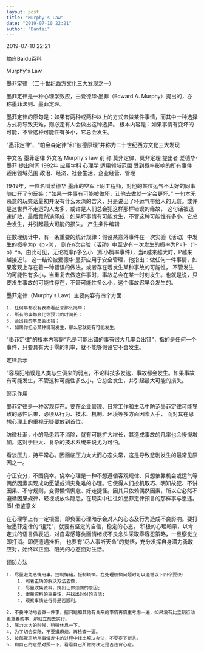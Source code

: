 ```yaml
---
layout: post
title: "Murphy's Law"
date: "2019-07-10 22:21"
author: "Danfei"
---
```

2019-07-10 22:21

摘自Baidu百科

Murphy's Law

墨菲定律 （二十世纪西方文化三大发现之一） 

墨菲定律是一种心理学效应，由爱德华·墨菲（Edward A. Murphy）提出的，亦称墨菲法则、墨菲定理。

墨菲定律的原句是：如果有两种或两种以上的方式去做某件事情，而其中一种选择方式将导致灾难，则必定有人会做出这种选择。
根本内容是：如果事情有变坏的可能，不管这种可能性有多小，它总会发生。

“墨菲定律”、“帕金森定律”和“彼德原理”并称为二十世纪西方文化三大发现

中文名 墨菲定律 外文名 Murphy's law 别    称 莫非定律、莫非定理 提出者 爱德华·墨菲 提出时间 1992年 应用学科 心理学 适用领域范围 
受到概率影响的所有事件 适用领域范围 政治、经济、社会生活、企业经营、管理

1949年，一位名叫爱德华·墨菲的空军上尉工程师，对他的某位运气不太好的同事随口开了句玩笑：“如果一件事有可能被做坏，让他去做就一定会更坏。”
一句本无恶意的玩笑话最初并没有什么太深的含义，只是说出了坏运气带给人的无奈。或许是这世界不走运的人太多，或许是人们总会犯这样那样错误的缘故，
这句话被迅速扩散，最后竟然演绎成：如果坏事情有可能发生，不管这种可能性有多小，它总会发生，并引起最大可能的损失。
产生条件编辑

在数理统计中，有一条重要的统计规律：假设某意外事件在一次实验（活动）中发生的概率为p（p>0），
则在n次实验（活动）中至少有一次发生的概率为P=1-（1-p）^n。由此可见，无论概率p多么小（即小概率事件），当n越来越大时，P越来越接近1。
这一结论被爱德华·墨菲应用于安全管理，他指出：做任何一件事情，如果客观上存在着一种错误的做法，或者存在着发生某种事故的可能性，
不管发生的可能性有多小，当重复去做这件事时，事故总会在某一时刻发生。也就是说，只要发生事故的可能性存在，不管可能性多么小，这个事故迟早会发生的。

墨菲定律（Murphy's Law）主要内容有四个方面：
	
	1. 任何事都没有表面看起来那么简单；
	2. 所有的事都会比你预计的时间长；
	3. 会出错的事总会出错；
	4. 如果你担心某种情况发生，那么它就更有可能发生。

“墨菲定律”的根本内容是“凡是可能出错的事有很大几率会出错”，指的是任何一个事件，只要具有大于零的机率，就不能够假设它不会发生。

定律启示

“容易犯错误是人类与生俱来的弱点，不论科技多发达，事故都会发生。如果事故有可能发生，不管这种可能性多么小，它总会发生，并引起最大可能的损失。

警示作用

墨菲定律是一种客观存在。要在企业管理、日常工作和生活中防范墨菲定律可能导致的恶性后果，必须从行为、技术、机制、环境等多方面因素入手，
而对其在思想心理上的重视无疑要放到首位。

防微杜渐，小的隐患若不消除，就有可能扩大增长，其造成事故的几率也会慢慢增加。这对于巨大、复杂的技术系统来说尤为可怕。

看淡压力，持平常心。因面临压力太大而心态失常，这是导致悲剧发生的最常见原因之一。

守正安分，不图侥幸。侥幸心理是一种不想遵循客观规律、只想依靠机会或运气等偶然因素实现成功愿望或消灾免难的心理。它使得人们投机取巧、明知故犯、不讲因果、不守规则，变得懒惰懈怠、好走捷径。因其只依赖偶然因素，所以它必然不遵循因果规律，轻视或放纵隐患，在现实中往往如墨菲定律预言的那样事与愿违。 [5] 
借鉴意义

在心理学上有一定根据，即负面心理暗示会对人的心态及行为造成不良影响。要打破墨菲定律的“诅咒”，就要有坚定的自信，稳定的心态，
积极的心理暗示，以肯定式的语言做表述，对自卑感等负面情绪或不良念头采取零容忍策略，一旦察觉立即打消。即便遭遇挫折，
也要有“尽人事听天命”的觉悟，充分发挥自身潜力勇敢应对，始终以正面、阳光的心态面对生活。

预防方法
	
	1. 尽量避免感情用事。控制情绪，抵制烦恼。在处理烦恼问题时可以遵循以下四个要诀:
		1. 照着正确的解决方法去做;
		2. 尽量收集资料，找出让你烦恼的原因;
		3. 衡量资料的重要性，并找出对付的方法;
		4. 观察事情进行得是否顺利。

	2. 不要冲动地去做一件事，把问题和其他有关系的事情再慎重考虑一遍，如果没有比立刻行动更重要的事，那就立刻去实行。
	3. 压力太大的时候，稍微休息一下。
	4. 为了切合实际，不要嫌麻烦，再检查一遍。
	5. 按部就班地从事情发生的过程中找出解决办法，不要妄下断言。
	6. 和自己的意愿对照一下，看看自己所做的决定是否违背心意。
